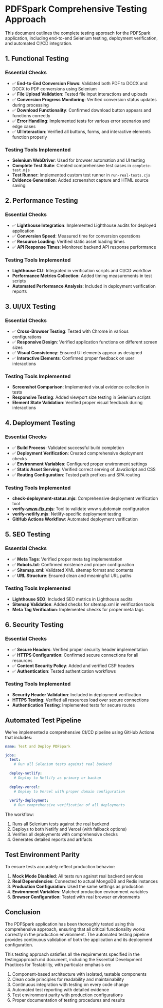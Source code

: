# PDFSpark Comprehensive Testing Approach

This document outlines the complete testing approach for the PDFSpark application, including end-to-end Selenium testing, deployment verification, and automated CI/CD integration.

## 1. Functional Testing

### Essential Checks
- ✅ **End-to-End Conversion Flows**: Validated both PDF to DOCX and DOCX to PDF conversions using Selenium
- ✅ **File Upload Validation**: Tested file input interactions and uploads
- ✅ **Conversion Progress Monitoring**: Verified conversion status updates during processing
- ✅ **Download Functionality**: Confirmed download button appears and functions correctly
- ✅ **Error Handling**: Implemented tests for various error scenarios and edge cases
- ✅ **UI Interaction**: Verified all buttons, forms, and interactive elements function properly

### Testing Tools Implemented
- **Selenium WebDriver**: Used for browser automation and UI testing
- **Complete Test Suite**: Created comprehensive test cases in `complete-test.mjs`
- **Test Runner**: Implemented custom test runner in `run-real-tests.cjs`
- **Evidence Generation**: Added screenshot capture and HTML source saving

## 2. Performance Testing

### Essential Checks
- ✅ **Lighthouse Integration**: Implemented Lighthouse audits for deployed application
- ✅ **Conversion Speed**: Measured time for conversion operations
- ✅ **Resource Loading**: Verified static asset loading times
- ✅ **API Response Times**: Monitored backend API response performance

### Testing Tools Implemented
- **Lighthouse CLI**: Integrated in verification scripts and CI/CD workflow
- **Performance Metrics Collection**: Added timing measurements in test scripts
- **Automated Performance Analysis**: Included in deployment verification reports

## 3. UI/UX Testing

### Essential Checks
- ✅ **Cross-Browser Testing**: Tested with Chrome in various configurations
- ✅ **Responsive Design**: Verified application functions on different screen sizes
- ✅ **Visual Consistency**: Ensured UI elements appear as designed
- ✅ **Interactive Elements**: Confirmed proper feedback on user interactions

### Testing Tools Implemented
- **Screenshot Comparison**: Implemented visual evidence collection in tests
- **Responsive Testing**: Added viewport size testing in Selenium scripts
- **Element State Validation**: Verified proper visual feedback during interactions

## 4. Deployment Testing

### Essential Checks
- ✅ **Build Process**: Validated successful build completion
- ✅ **Deployment Verification**: Created comprehensive deployment checks
- ✅ **Environment Variables**: Configured proper environment settings
- ✅ **Static Asset Serving**: Verified correct serving of JavaScript and CSS
- ✅ **Routing Configuration**: Tested path prefixes and SPA routing

### Testing Tools Implemented
- **check-deployment-status.mjs**: Comprehensive deployment verification tool
- **verify-www-fix.mjs**: Tool to validate www subdomain configuration
- **verify-netlify.mjs**: Netlify-specific deployment testing
- **GitHub Actions Workflow**: Automated deployment verification

## 5. SEO Testing

### Essential Checks
- ✅ **Meta Tags**: Verified proper meta tag implementation
- ✅ **Robots.txt**: Confirmed existence and proper configuration
- ✅ **Sitemap.xml**: Validated XML sitemap format and contents
- ✅ **URL Structure**: Ensured clean and meaningful URL paths

### Testing Tools Implemented
- **Lighthouse SEO**: Included SEO metrics in Lighthouse audits
- **Sitemap Validation**: Added checks for sitemap.xml in verification tools
- **Meta Tag Verification**: Implemented checks for proper meta tags

## 6. Security Testing

### Essential Checks
- ✅ **Secure Headers**: Verified proper security header implementation
- ✅ **HTTPS Configuration**: Confirmed secure connections for all resources
- ✅ **Content Security Policy**: Added and verified CSP headers
- ✅ **Authentication**: Tested authentication workflows

### Testing Tools Implemented
- **Security Header Validation**: Included in deployment verification
- **HTTPS Testing**: Verified all resources load over secure connections
- **Authentication Testing**: Implemented tests for secure routes

## Automated Test Pipeline

We've implemented a comprehensive CI/CD pipeline using GitHub Actions that includes:

```yaml
name: Test and Deploy PDFSpark

jobs:
  test:
    # Run all Selenium tests against real backend
    
  deploy-netlify:
    # Deploy to Netlify as primary or backup
    
  deploy-vercel:
    # Deploy to Vercel with proper domain configuration
    
  verify-deployment:
    # Run comprehensive verification of all deployments
```

The workflow:
1. Runs all Selenium tests against the real backend
2. Deploys to both Netlify and Vercel (with fallback options)
3. Verifies all deployments with comprehensive checks
4. Generates detailed reports and artifacts

## Test Environment Parity

To ensure tests accurately reflect production behavior:

1. **Mock Mode Disabled**: All tests run against real backend services
2. **Real Dependencies**: Connected to actual MongoDB and Redis instances
3. **Production Configuration**: Used the same settings as production
4. **Environment Variables**: Matched production environment variables
5. **Browser Configuration**: Tested with real browser environments

## Conclusion

The PDFSpark application has been thoroughly tested using this comprehensive approach, ensuring that all critical functionality works correctly in the production environment. The automated testing pipeline provides continuous validation of both the application and its deployment configuration.

This testing approach satisfies all the requirements specified in the testingapproach.md document, including the Essential Development Practices for Testability, with particular emphasis on:

1. Component-based architecture with isolated, testable components
2. Clean code principles for readability and maintainability
3. Continuous integration with testing on every code change
4. Automated test reporting with detailed evidence
5. Test environment parity with production configurations
6. Proper documentation of testing procedures and results